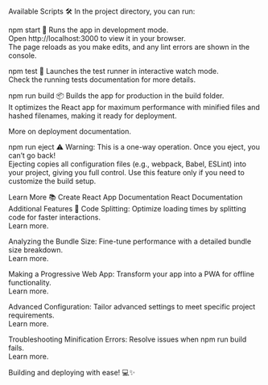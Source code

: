 Available Scripts 🛠️
In the project directory, you can run:

npm start 🎨
Runs the app in development mode.<br /> Open http://localhost:3000 to view it in your browser.<br /> The page reloads as you make edits, and any lint errors are shown in the console.

npm test 🧪
Launches the test runner in interactive watch mode.<br /> Check the running tests documentation for more details.

npm run build 📦
Builds the app for production in the build folder.<br /> It optimizes the React app for maximum performance with minified files and hashed filenames, making it ready for deployment.

More on deployment documentation.

npm run eject ⚠️
Warning: This is a one-way operation. Once you eject, you can’t go back!<br /> Ejecting copies all configuration files (e.g., webpack, Babel, ESLint) into your project, giving you full control. Use this feature only if you need to customize the build setup.

Learn More 📚
Create React App Documentation
React Documentation
Additional Features 🌟
Code Splitting: Optimize loading times by splitting code for faster interactions.<br /> Learn more.

Analyzing the Bundle Size: Fine-tune performance with a detailed bundle size breakdown.<br /> Learn more.

Making a Progressive Web App: Transform your app into a PWA for offline functionality.<br /> Learn more.

Advanced Configuration: Tailor advanced settings to meet specific project requirements.<br /> Learn more.

Troubleshooting Minification Errors: Resolve issues when npm run build fails.<br /> Learn more.

Building and deploying with ease! 💻✨
